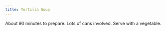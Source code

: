 ```yaml
---
title: Tortilla Soup
---
```

About 90 minutes to prepare. Lots of cans involved. 
Serve with a vegetable.
